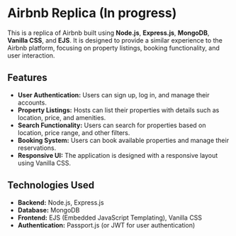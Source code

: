 # Airbnb Replica (In progress)

This is a replica of Airbnb built using **Node.js**, **Express.js**, **MongoDB**, **Vanilla CSS**, and **EJS**. It is designed to provide a similar experience to the Airbnb platform, focusing on property listings, booking functionality, and user interaction.

## Features

- **User Authentication:** Users can sign up, log in, and manage their accounts.
- **Property Listings:** Hosts can list their properties with details such as location, price, and amenities.
- **Search Functionality:** Users can search for properties based on location, price range, and other filters.
- **Booking System:** Users can book available properties and manage their reservations.
- **Responsive UI:** The application is designed with a responsive layout using Vanilla CSS.

## Technologies Used

- **Backend:** Node.js, Express.js
- **Database:** MongoDB
- **Frontend:** EJS (Embedded JavaScript Templating), Vanilla CSS
- **Authentication:** Passport.js (or JWT for user authentication)
